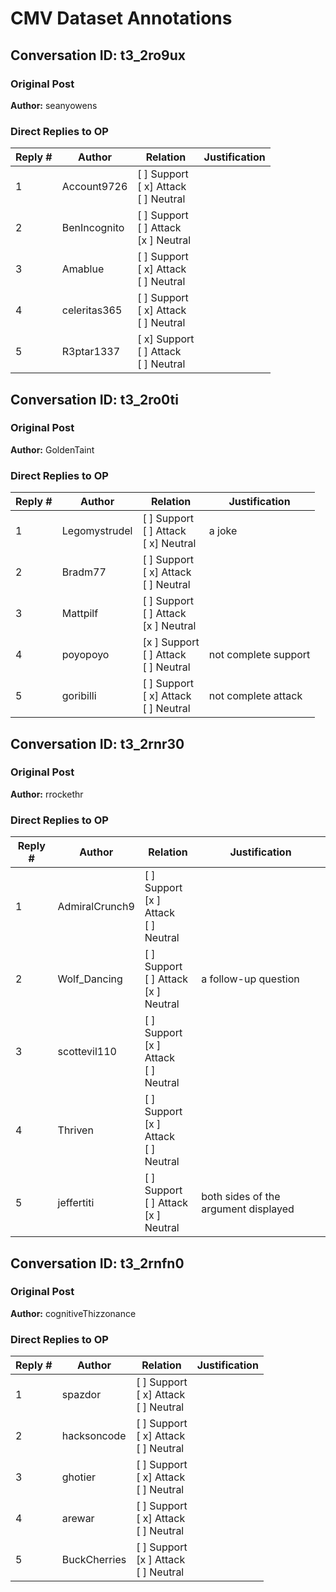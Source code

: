# CMV Dataset Annotations

## Conversation ID: t3_2ro9ux

### Original Post
**Author:** seanyowens

### Direct Replies to OP

| Reply # | Author | Relation | Justification |
|---------|--------|----------|---------------|
| 1 | Account9726 | [ ] Support<br>[ x] Attack<br>[ ] Neutral | |
| 2 | BenIncognito | [ ] Support<br>[ ] Attack<br>[x ] Neutral | |
| 3 | Amablue | [ ] Support<br>[ x] Attack<br>[ ] Neutral | |
| 4 | celeritas365 | [ ] Support<br>[ x] Attack<br>[ ] Neutral | |
| 5 | R3ptar1337 | [ x] Support<br>[ ] Attack<br>[ ] Neutral | |


## Conversation ID: t3_2ro0ti

### Original Post
**Author:** GoldenTaint

### Direct Replies to OP

| Reply # | Author | Relation | Justification |
|---------|--------|----------|---------------|
| 1 | Legomystrudel | [ ] Support<br>[ ] Attack<br>[ x] Neutral | a joke|
| 2 | Bradm77 | [ ] Support<br>[ x] Attack<br>[ ] Neutral | |
| 3 | Mattpilf | [ ] Support<br>[ ] Attack<br>[x ] Neutral | |
| 4 | poyopoyo | [x ] Support<br>[ ] Attack<br>[ ] Neutral |not complete support |
| 5 | goribilli | [ ] Support<br>[ x] Attack<br>[ ] Neutral | not complete attack |


## Conversation ID: t3_2rnr30

### Original Post
**Author:** rrockethr

### Direct Replies to OP

| Reply # | Author | Relation | Justification |
|---------|--------|----------|---------------|
| 1 | AdmiralCrunch9 | [ ] Support<br>[x ] Attack<br>[ ] Neutral | |
| 2 | Wolf_Dancing | [ ] Support<br>[ ] Attack<br>[x ] Neutral |a follow-up question |
| 3 | scottevil110 | [ ] Support<br>[x ] Attack<br>[ ] Neutral | |
| 4 | Thriven | [ ] Support<br>[x ] Attack<br>[ ] Neutral | |
| 5 | jeffertiti | [ ] Support<br>[ ] Attack<br>[x ] Neutral | both sides of the argument displayed |


## Conversation ID: t3_2rnfn0

### Original Post
**Author:** cognitiveThizzonance

### Direct Replies to OP

| Reply # | Author | Relation | Justification |
|---------|--------|----------|---------------|
| 1 | spazdor | [ ] Support<br>[ x] Attack<br>[ ] Neutral | |
| 2 | hacksoncode | [ ] Support<br>[ x] Attack<br>[ ] Neutral | |
| 3 | ghotier | [ ] Support<br>[ x] Attack<br>[ ] Neutral | |
| 4 | arewar | [ ] Support<br>[ x] Attack<br>[ ] Neutral | |
| 5 | BuckCherries | [ ] Support<br>[x ] Attack<br>[ ] Neutral | |
